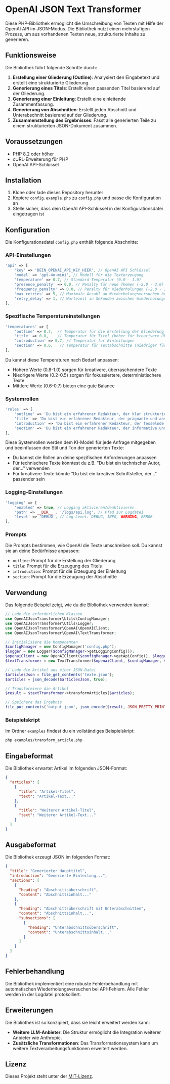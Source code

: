 # OpenAI JSON Text Transformer

Diese PHP-Bibliothek ermöglicht die Umschreibung von Texten mit Hilfe der OpenAI API im JSON-Modus. Die Bibliothek nutzt einen mehrstufigen Prozess, um aus vorhandenen Texten neue, strukturierte Inhalte zu generieren.

## Funktionsweise

Die Bibliothek führt folgende Schritte durch:

1. **Erstellung einer Gliederung (Outline)**: Analysiert den Eingabetext und erstellt eine strukturierte Gliederung.
2. **Generierung eines Titels**: Erstellt einen passenden Titel basierend auf der Gliederung.
3. **Generierung einer Einleitung**: Erstellt eine einleitende Zusammenfassung.
4. **Generierung von Abschnitten**: Erstellt jeden Abschnitt und Unterabschnitt basierend auf der Gliederung.
5. **Zusammenstellung des Ergebnisses**: Fasst alle generierten Teile zu einem strukturierten JSON-Dokument zusammen.

## Voraussetzungen

- PHP 8.2 oder höher
- cURL-Erweiterung für PHP
- OpenAI API-Schlüssel

## Installation

1. Klone oder lade dieses Repository herunter
2. Kopiere `config.example.php` zu `config.php` und passe die Konfiguration an
3. Stelle sicher, dass dein OpenAI API-Schlüssel in der Konfigurationsdatei eingetragen ist

## Konfiguration

Die Konfigurationsdatei `config.php` enthält folgende Abschnitte:

### API-Einstellungen

```php
'api' => [
    'key' => 'DEIN_OPENAI_API_KEY_HIER', // OpenAI API Schlüssel
    'model' => 'gpt-4o-mini', // Modell für die Texterzeugung
    'temperature' => 0.7, // Standard-Temperatur (0.0 - 1.0)
    'presence_penalty' => 0.0, // Penalty für neue Themen (-2.0 - 2.0)
    'frequency_penalty' => 0.0, // Penalty für Wiederholungen (-2.0 - 2.0)
    'max_retries' => 5, // Maximale Anzahl an Wiederholungsversuchen bei Fehlern
    'retry_delay' => 1, // Wartezeit in Sekunden zwischen Wiederholungsversuchen
],
```

### Spezifische Temperatureinstellungen

```php
'temperatures' => [
    'outline' => 0.7,  // Temperatur für die Erstellung der Gliederung
    'title' => 0.8,    // Temperatur für Titel (höher für kreativere Überschriften)
    'introduction' => 0.7, // Temperatur für Einleitungen
    'section' => 0.6,   // Temperatur für Textabschnitte (niedriger für sachlicheren Text)
],
```

Du kannst diese Temperaturen nach Bedarf anpassen:
- Höhere Werte (0.8-1.0) sorgen für kreativere, überraschendere Texte
- Niedrigere Werte (0.2-0.5) sorgen für fokussiertere, deterministischere Texte
- Mittlere Werte (0.6-0.7) bieten eine gute Balance

### Systemrollen

```php
'roles' => [
    'outline' => 'Du bist ein erfahrener Redakteur, der klar strukturierte Gliederungen erstellt.',
    'title' => 'Du bist ein erfahrener Redakteur, der prägnante und ansprechende Titel erstellt.',
    'introduction' => 'Du bist ein erfahrener Redakteur, der fesselnde Einleitungen schreibt.',
    'section' => 'Du bist ein erfahrener Redakteur, der informative und gut strukturierte Abschnitte schreibt.'
],
```

Diese Systemrollen werden dem KI-Modell für jede Anfrage mitgegeben und beeinflussen den Stil und Ton der generierten Texte:
- Du kannst die Rollen an deine spezifischen Anforderungen anpassen
- Für technischere Texte könntest du z.B. "Du bist ein technischer Autor, der..." verwenden
- Für kreativere Texte könnte "Du bist ein kreativer Schriftsteller, der..." passender sein

### Logging-Einstellungen

```php
'logging' => [
    'enabled' => true, // Logging aktivieren/deaktivieren
    'path' => __DIR__ . '/logs/api.log', // Pfad zur Logdatei
    'level' => 'DEBUG', // Log-Level: DEBUG, INFO, WARNING, ERROR
],
```

### Prompts

Die Prompts bestimmen, wie OpenAI die Texte umschreiben soll. Du kannst sie an deine Bedürfnisse anpassen:

- `outline`: Prompt für die Erstellung der Gliederung
- `title`: Prompt für die Erzeugung des Titels
- `introduction`: Prompt für die Erzeugung der Einleitung
- `section`: Prompt für die Erzeugung der Abschnitte

## Verwendung

Das folgende Beispiel zeigt, wie du die Bibliothek verwenden kannst:

```php
// Lade die erforderlichen Klassen
use OpenAIJsonTransformer\Utils\ConfigManager;
use OpenAIJsonTransformer\Utils\Logger;
use OpenAIJsonTransformer\OpenAI\OpenAIClient;
use OpenAIJsonTransformer\OpenAI\TextTransformer;

// Initialisiere die Komponenten
$configManager = new ConfigManager('config.php');
$logger = new Logger($configManager->getLoggingConfig());
$openaiClient = new OpenAIClient($configManager->getApiConfig(), $logger);
$textTransformer = new TextTransformer($openaiClient, $configManager, $logger);

// Lade die Artikel aus einer JSON-Datei
$articlesJson = file_get_contents('texte.json');
$articles = json_decode($articlesJson, true);

// Transformiere die Artikel
$result = $textTransformer->transformArticles($articles);

// Speichere das Ergebnis
file_put_contents('output.json', json_encode($result, JSON_PRETTY_PRINT));
```

### Beispielskript

Im Ordner `examples` findest du ein vollständiges Beispielskript:

```bash
php examples/transform_article.php
```

## Eingabeformat

Die Bibliothek erwartet Artikel im folgenden JSON-Format:

```json
{
  "articles": [
    {
      "title": "Artikel-Titel",
      "text": "Artikel-Text..."
    },
    {
      "title": "Weiterer Artikel-Titel",
      "text": "Weiterer Artikel-Text..."
    }
  ]
}
```

## Ausgabeformat

Die Bibliothek erzeugt JSON im folgenden Format:

```json
{
  "title": "Generierter Haupttitel",
  "introduction": "Generierte Einleitung...",
  "sections": [
    {
      "heading": "Abschnittsüberschrift",
      "content": "Abschnittsinhalt..."
    },
    {
      "heading": "Abschnittsüberschrift mit Unterabschnitten",
      "content": "Abschnittsinhalt...",
      "subsections": [
        {
          "heading": "Unterabschnittsüberschrift",
          "content": "Unterabschnittsinhalt..."
        }
      ]
    }
  ]
}
```

## Fehlerbehandlung

Die Bibliothek implementiert eine robuste Fehlerbehandlung mit automatischen Wiederholungsversuchen bei API-Fehlern. Alle Fehler werden in der Logdatei protokolliert.

## Erweiterungen

Die Bibliothek ist so konzipiert, dass sie leicht erweitert werden kann:

- **Weitere LLM-Anbieter**: Die Struktur ermöglicht die Integration weiterer Anbieter wie Anthropic.
- **Zusätzliche Transformationen**: Das Transformationssystem kann um weitere Textverarbeitungsfunktionen erweitert werden.

## Lizenz

Dieses Projekt steht unter der [MIT-Lizenz](LICENSE). 